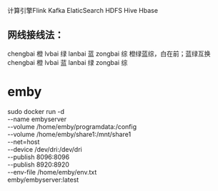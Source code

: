 计算引擎Flink
Kafka
ElaticSearch
HDFS
Hive
Hbase

## 网线接线法：

chengbai 橙  lvbai 绿  lanbai 蓝   zongbai 综
橙绿蓝综，白在前；蓝绿互换
chengbai 橙  lvbai 蓝  lanbai 绿   zongbai 综


# emby 

sudo docker run -d \
--name embyserver \
--volume /home/emby/programdata:/config \
--volume /home/emby/share1:/mnt/share1 \
--net=host \
--device /dev/dri:/dev/dri \
--publish 8096:8096 \
--publish 8920:8920 \
--env-file /home/emby/env.txt \
emby/embyserver:latest
